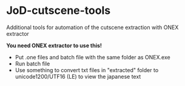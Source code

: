 # JoD-cutscene-tools
Additional tools for automation of the cutscene extraction with ONEX extractor

**You need ONEX extractor to use this!**

- Put .one files and batch file with the same folder as ONEX.exe
- Run batch file
- Use something to convert txt files in "extracted" folder to unicode1200/UTF16 (LE) to view the japanese text
